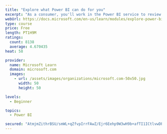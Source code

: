 ```yaml
---
title: "Explore what Power BI can do for you"
excerpt: "As a consumer, you'll work in the Power BI service to review and interact with content that has been shared with you. This module provides the foundational information that you need to work effectively in the Power BI service."
webUrl: https://docs.microsoft.com/en-us/learn/modules/explore-power-bi-service/
type: course
price: Free
length: PT1H9M
ratings:
  count: 8138
  average: 4.670435
heat: 58

provider:
  name: Microsoft Learn
  domain: microsoft.com
  images:
    - url: /assets/images/organizations/microsoft.com-50x50.jpg
      width: 50
      height: 50

levels:
  - Beginner

topics:
  - Power BI

secured: "AtmjmZithrBSU/smWL+qZfvpIrrFAwZ/Ejr6Eehp9W3wH9b+afTI1ICtlvwDPZSlf0sXDTdltKB7tGhh+oZWsYZDOZ5UUPwQceYWfYA9BF93xKs3dw/6dJM336DWY8FSyoO2bUslkaRZsx4/PzMOsaPb4Kd1XRrwoT2UUTbtwCysYSLzPeV54a4b150Y9Nd271VWEKfsjfHe0DP3pvo7Pqgjc/5osP2f0fqBPzalVPw9LG/CT+E63hMxwAlwzInC/qrdHrZNH/r40evWaG3/QFFAijjmWUllOtkzsb/TzXQgxwTbPmXY/81WyTF1//p/bhQN+dkAYI4xoMBk1kmwq0038u1waKYfuS6d1+NQ3QssCqhFbUYMJ7akQb0PDJSV+wAw2BlGd5WY+REtiBranqN6zY66itHSjGiQ9lnx0cg=;YD92G6Jho2xiY0SgAC/L7A=="
---
```


